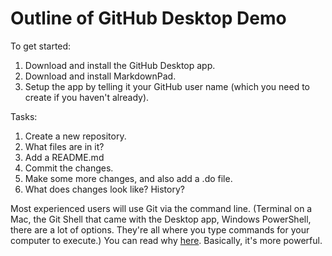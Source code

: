 Outline of GitHub Desktop Demo
==============================

To get started:

1. Download and install the GitHub Desktop app.
2. Download and install MarkdownPad.
3. Setup the app by telling it your GitHub user name (which you need to create if you haven't already).

Tasks:

1. Create a new repository.
2. What files are in it?
3. Add a README.md
4. Commit the changes.
5. Make some more changes, and also add a .do file.
6. What does changes look like? History?










Most experienced users will use Git via the command line. (Terminal on a Mac, the Git Shell that came with the Desktop app, Windows PowerShell, there are a lot of options. They're all where you type commands for your computer to execute.) You can read why [here](http://programmers.stackexchange.com/questions/173297/why-learn-git-when-there-are-gui-apps-for-github). Basically, it's more powerful.
